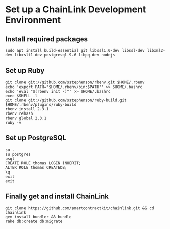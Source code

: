 # Set up a ChainLink Development Environment

## Install required packages

```script
sudo apt install build-essential git libssl1.0-dev libssl-dev libxml2-dev libxslt1-dev postgresql-9.6 libpq-dev nodejs
```

## Set up Ruby

```script
git clone git://github.com/sstephenson/rbenv.git $HOME/.rbenv
echo 'export PATH="$HOME/.rbenv/bin:$PATH"' >> $HOME/.bashrc
echo 'eval "$(rbenv init -)"' >> $HOME/.bashrc
exec $SHELL -l
git clone git://github.com/sstephenson/ruby-build.git $HOME/.rbenv/plugins/ruby-build
rbenv install 2.3.1
rbenv rehash
rbenv global 2.3.1
ruby -v
```

## Set up PostgreSQL

```script
su -
su postgres
psql
CREATE ROLE thomas LOGIN INHERIT;
ALTER ROLE thomas CREATEDB;
\q
exit
exit
```

## Finally get and install ChainLink

```script
git clone https://github.com/smartcontractkit/chainlink.git && cd chainlink
gem install bundler && bundle
rake db:create db:migrate
```

